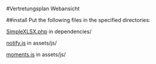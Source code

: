 #Vertretungsplan Webansicht

##install
Put the following files in the specified directories:

[SimpleXLSX.php](https://github.com/shuchkin/simplexlsx/) in dependencies/

[notify.js](https://notifyjs.jpillora.com/) in assets/js/

[moments.js](https://momentjs.com/) in assets/js/